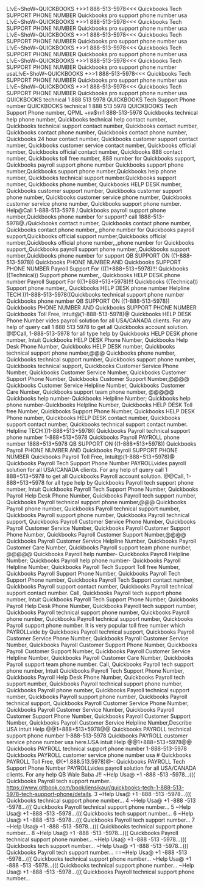 L!vE~ShoW~QUICKBOOKS +>>1 888-513-5978<<< Quickbooks Tech SUPPORT PHONE NUMBER Quickbooks pro support phone number usa
L!vE~ShoW~QUICKBOOKS +>>1 888-513-5978<<< Quickbooks Tech SUPPORT PHONE NUMBER Quickbooks pro support phone number usa
L!vE~ShoW~QUICKBOOKS +>>1 888-513-5978<<< Quickbooks Tech SUPPORT PHONE NUMBER Quickbooks pro support phone number usa
L!vE~ShoW~QUICKBOOKS +>>1 888-513-5978<<< Quickbooks Tech SUPPORT PHONE NUMBER Quickbooks pro support phone number usa
L!vE~ShoW~QUICKBOOKS +>>1 888-513-5978<<< Quickbooks Tech SUPPORT PHONE NUMBER Quickbooks pro support phone number usaL!vE~ShoW~QUICKBOOKS +>>1 888-513-5978<<< Quickbooks Tech SUPPORT PHONE NUMBER Quickbooks pro support phone number usa
L!vE~ShoW~QUICKBOOKS +>>1 888-513-5978<<< Quickbooks Tech SUPPORT PHONE NUMBER Quickbooks pro support phone number usa
QUICKBOOKS technical 1 888 513 5978 QUICKBOOKS Tech Support Phone number
QUICKBOOKS technical 1 888 513 5978 QUICKBOOKS Tech Support Phone number, QPML +ยฆ$รท1 888-513-5978 Quickbooks technical help phone number, Quickbooks technical help contact number, Quickbooks technical support contact number, Quickbooks contact number, Quickbooks contact phone number, Quickbooks contact phone number, Quickbooks 24 hour contact number, Quickbooks customer support contact number, Quickbooks customer service contact number, Quickbooks official number, Quickbooks official contact number, Quickbooks 888 contact number, Quickbooks toll free number, 888 number for Quickbooks support, Quickbooks payroll support phone number Quickbooks support phone number,Quickbooks support phone number,Quickbooks help phone number, Quickbooks technical support number.Quickbooks support number, Quickbooks phone number, Quickbooks HELP DESK number, Quickbooks customer support number, Quickbooks customer support phone number, Quickbooks customer service phone number, Quickbooks customer service phone number, Quickbooks support phone number. Help@Call 1-888-513-5978 /.Quickbooks payroll support phone number,Quickbooks phone number for support? call 1888-513-5978@./Quickbooks contact number, Quickbooks contact phone number, Quickbooks contact phone number,, phone number for Quickbooks payroll support,Quickbooks official support number,Quickbooks official number,Quickbooks official phone number,,,phone number for Quickbooks support,,Quickbooks payroll support phone number,,Quickbooks support number,Quickbooks phone number for support QB SUPPORT ON ((1-888-513-5978)) Quickbooks PHONE NUMBER AND Quickbooks SUPPORT PHONE NUMBER Payroll Support For (((1+888+513+5978)!!! Quickbooks ((Technical)) Support phone number,, Quickbooks HELP DESK phone number Payroll Support For (((1+888+513+5978)!!! Quickbooks ((Technical)) Support phone number,, Quickbooks HELP DESK phone number Helpline TECH ))1-888-513-5978((Quickbooks technical support phone number Quickbooks phone number QB SUPPORT ON ((1-888-513-5978)) Quickbooks PHONE NUMBER AND Quickbooks SUPPORT PHONE NUMBER Quickbooks Toll Free, Intuit@(1-888-513-5978)@ Quickbooks HELP DESK Phone Number vides payroll solution for all USA/CANADA clients. For any help of query call 1 888 513 5978 to get all Quickbooks account solution. @@Call, 1-888-513-5978 for all type help by Quickbooks HELP DESK phone number, Intuit Quickbooks HELP DESK Phone Number, Quickbooks Help Desk Phone Number, Quickbooks HELP DESK number, Quickbooks technical support phone number,@@@ Quickbooks phone number, Quickbooks technical support number, Quickbooks support phone number, Quickbooks technical support, Quickbooks Customer Service Phone Number, Quickbooks Customer Service Number, Quickbooks Customer Support Phone Number, Quickbooks Customer Support Number,@@@@ Quickbooks Customer Service Helpline Number, Quickbooks Customer Care Number, Quickbooks support team phone number, @@@@@ Quickbooks help number-Quickbooks Helpline Number; Quickbooks help phone number-Quickbooks Helpline Number, Quickbooks HELP DESK Toll free Number, Quickbooks Support Phone Number, Quickbooks HELP DESK Phone number, Quickbooks HELP DESK contact number, Quickbooks support contact number, Quickbooks technical support contact number. Helpline TECH ))1-888+513+5978(( Quickbooks Payroll technical support phone number 1-888+513+5978 Quickbooks Payroll PAYROLL phone number 1888+513+5978 QB SUPPORT ON ((1-888+513+5978)) Quickbooks Payroll PHONE NUMBER AND Quickbooks Payroll SUPPORT PHONE NUMBER Quickbooks Payroll Toll Free, Intuit@(1-888+513+5978)@ Quickbooks Payroll Tech Support Phone Number PAYROLLvides payroll solution for all USA/CANADA clients. For any help of query call 1 888+513+5978 to get all Quickbooks Payroll account solution. @@Call, 1-888+513+5978 for all type help by Quickbooks Payroll tech support phone number, Intuit Quickbooks Payroll Tech Support Phone Number, Quickbooks Payroll Help Desk Phone Number, Quickbooks Payroll tech support number, Quickbooks Payroll technical support phone number,@@@ Quickbooks Payroll phone number, Quickbooks Payroll technical support number, Quickbooks Payroll support phone number, Quickbooks Payroll technical support, Quickbooks Payroll Customer Service Phone Number, Quickbooks Payroll Customer Service Number, Quickbooks Payroll Customer Support Phone Number, Quickbooks Payroll Customer Support Number,@@@@ Quickbooks Payroll Customer Service Helpline Number, Quickbooks Payroll Customer Care Number, Quickbooks Payroll support team phone number, @@@@@ Quickbooks Payroll help number- Quickbooks Payroll Helpline Number; Quickbooks Payroll help phone number- Quickbooks Payroll Helpline Number, Quickbooks Payroll Tech Support Toll free Number, Quickbooks Payroll Support Phone Number, Quickbooks Payroll Tech Support Phone number, Quickbooks Payroll Tech Support contact number, Quickbooks Payroll support contact number, Quickbooks Payroll technical support contact number. Call, Quickbooks Payroll tech support phone number, Intuit Quickbooks Payroll Tech Support Phone Number, Quickbooks Payroll Help Desk Phone Number, Quickbooks Payroll tech support number, Quickbooks Payroll technical support phone number, Quickbooks Payroll phone number, Quickbooks Payroll technical support number, Quickbooks Payroll support phone number. It is very popular toll free number which PAYROLLvide by Quickbooks Payroll technical support, Quickbooks Payroll Customer Service Phone Number, Quickbooks Payroll Customer Service Number, Quickbooks Payroll Customer Support Phone Number, Quickbooks Payroll Customer Support Number, Quickbooks Payroll Customer Service Helpline Number, Quickbooks Payroll Customer Care Number, Quickbooks Payroll support team phone number. Call, Quickbooks Payroll tech support phone number, Intuit Quickbooks Payroll Tech Support Phone Number, Quickbooks Payroll Help Desk Phone Number, Quickbooks Payroll tech support number, Quickbooks Payroll technical support phone number, Quickbooks Payroll phone number, Quickbooks Payroll technical support number, Quickbooks Payroll support phone number, Quickbooks Payroll technical support, Quickbooks Payroll Customer Service Phone Number, Quickbooks Payroll Customer Service Number, Quickbooks Payroll Customer Support Phone Number, Quickbooks Payroll Customer Support Number, Quickbooks Payroll Customer Service Helpline Number,Describe USA intuit Help @@1+888+513+5978@@ Quickbooks PAYROLL technical support phone number 1-888-513-5978 Quickbooks PAYROLL customer service phone number usa here.USA intuit Help @@1+888+513+5978@@ Quickbooks PAYROLL technical support phone number 1-888-513-5978 Quickbooks PAYROLL customer service phone number usa # Quickbooks PAYROLL Toll Free, @(+1.888.513.5978)@-: Quickbooks PAYROLL Tech Support Phone Number PAYROLLvides payroll solution for all USA/CANADA clients. For any help QB Wale Baba J!! ~Help Usa@ +1 -888 -513 -5978...((( Quickbooks Payroll tech support number.. https://www.gitbook.com/book/jensikaur/quickbooks-tech-1-888-513-5978-tech-support-phone/details.
3 ~Help Usa@ +1 -888 -513 -5978...((( Quickbooks technical support phone number...
4 ~Help Usa@ +1 -888 -513 -5978...((( Quickbooks Payroll technical support phone number...
5 ~Help Usa@ +1 -888 -513 -5978...((( Quickbooks tech support number...
6 ~Help Usa@ +1 -888 -513 -5978...((( Quickbooks Payroll tech support number...
7 ~Help Usa@ +1 -888 -513 -5978...((( Quickbooks technical support phone number...
8 ~Help Usa@ +1 -888 -513 -5978...((( Quickbooks Payroll technical support phone number...
~Help Usa@ +1 -888 -513 -5978...((( Quickbooks tech support number...
~Help Usa@ +1 -888 -513 -5978...((( Quickbooks Payroll tech support number...
==~Help Usa@ +1 -888 -513 -5978...((( Quickbooks technical support phone number...
~Help Usa@ +1 -888 -513 -5978...((( Quickbooks technical support phone number...
~Help Usa@ +1 -888 -513 -5978...((( Quickbooks Payroll technical support phone number...